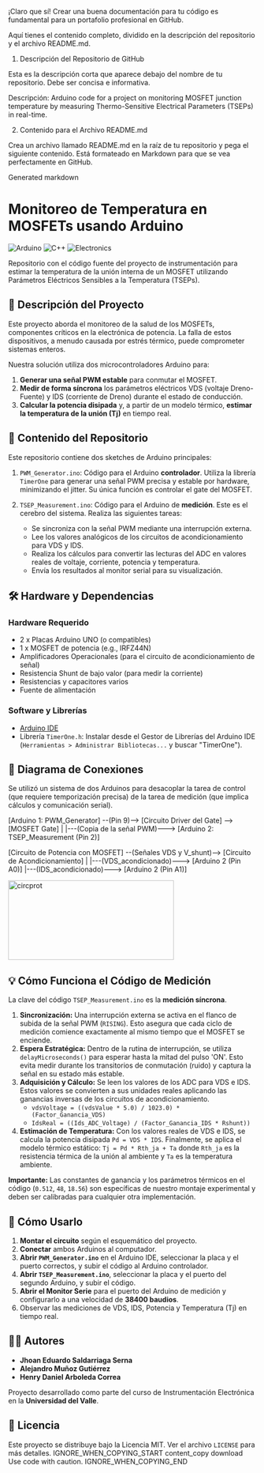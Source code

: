 ¡Claro que sí! Crear una buena documentación para tu código es fundamental para un portafolio profesional en GitHub.

Aquí tienes el contenido completo, dividido en la descripción del repositorio y el archivo README.md.

1. Descripción del Repositorio de GitHub

Esta es la descripción corta que aparece debajo del nombre de tu repositorio. Debe ser concisa e informativa.

Descripción:
Arduino code for a project on monitoring MOSFET junction temperature by measuring Thermo-Sensitive Electrical Parameters (TSEPs) in real-time.

2. Contenido para el Archivo README.md

Crea un archivo llamado README.md en la raíz de tu repositorio y pega el siguiente contenido. Está formateado en Markdown para que se vea perfectamente en GitHub.

Generated markdown
# Monitoreo de Temperatura en MOSFETs usando Arduino

![Arduino](https://img.shields.io/badge/Arduino-00979D?style=for-the-badge&logo=arduino&logoColor=white)
![C++](https://img.shields.io/badge/C%2B%2B-00599C?style=for-the-badge&logo=c%2B%2B&logoColor=white)
![Electronics](https://img.shields.io/badge/Electronics-Project-blue?style=for-the-badge)

Repositorio con el código fuente del proyecto de instrumentación para estimar la temperatura de la unión interna de un MOSFET utilizando Parámetros Eléctricos Sensibles a la Temperatura (TSEPs).

## 📝 Descripción del Proyecto

Este proyecto aborda el monitoreo de la salud de los MOSFETs, componentes críticos en la electrónica de potencia. La falla de estos dispositivos, a menudo causada por estrés térmico, puede comprometer sistemas enteros.

Nuestra solución utiliza dos microcontroladores Arduino para:
1.  **Generar una señal PWM estable** para conmutar el MOSFET.
2.  **Medir de forma síncrona** los parámetros eléctricos VDS (voltaje Dreno-Fuente) y IDS (corriente de Dreno) durante el estado de conducción.
3.  **Calcular la potencia disipada** y, a partir de un modelo térmico, **estimar la temperatura de la unión (Tj)** en tiempo real.

## 📂 Contenido del Repositorio

Este repositorio contiene dos sketches de Arduino principales:

1.  `PWM_Generator.ino`: Código para el Arduino **controlador**. Utiliza la librería `TimerOne` para generar una señal PWM precisa y estable por hardware, minimizando el jitter. Su única función es controlar el gate del MOSFET.

2.  `TSEP_Measurement.ino`: Código para el Arduino de **medición**. Este es el cerebro del sistema. Realiza las siguientes tareas:
    *   Se sincroniza con la señal PWM mediante una interrupción externa.
    *   Lee los valores analógicos de los circuitos de acondicionamiento para VDS y IDS.
    *   Realiza los cálculos para convertir las lecturas del ADC en valores reales de voltaje, corriente, potencia y temperatura.
    *   Envía los resultados al monitor serial para su visualización.

## 🛠️ Hardware y Dependencias

### Hardware Requerido
*   2 x Placas Arduino UNO (o compatibles)
*   1 x MOSFET de potencia (e.g., IRFZ44N)
*   Amplificadores Operacionales (para el circuito de acondicionamiento de señal)
*   Resistencia Shunt de bajo valor (para medir la corriente)
*   Resistencias y capacitores varios
*   Fuente de alimentación

### Software y Librerías
*   [Arduino IDE](https://www.arduino.cc/en/software)
*   Librería `TimerOne.h`: Instalar desde el Gestor de Librerías del Arduino IDE (`Herramientas > Administrar Bibliotecas...` y buscar "TimerOne").

## 🔌 Diagrama de Conexiones

Se utilizó un sistema de dos Arduinos para desacoplar la tarea de control (que requiere temporización precisa) de la tarea de medición (que implica cálculos y comunicación serial).


[Arduino 1: PWM_Generator] --(Pin 9)--> [Circuito Driver del Gate] --> [MOSFET Gate]
|
|---(Copia de la señal PWM)---> [Arduino 2: TSEP_Measurement (Pin 2)]

[Circuito de Potencia con MOSFET] --(Señales VDS y V_shunt)--> [Circuito de Acondicionamiento]
|
|---(VDS_acondicionado)---> [Arduino 2 (Pin A0)]
|---(IDS_acondicionado)---> [Arduino 2 (Pin A1)]

<img width="336" height="161" alt="circprot" src="https://github.com/user-attachments/assets/e03a36f6-fad1-4599-8ea9-a05c194a59bb" />


## 💡 Cómo Funciona el Código de Medición

La clave del código `TSEP_Measurement.ino` es la **medición síncrona**.

1.  **Sincronización:** Una interrupción externa se activa en el flanco de subida de la señal PWM (`RISING`). Esto asegura que cada ciclo de medición comience exactamente al mismo tiempo que el MOSFET se enciende.
2.  **Espera Estratégica:** Dentro de la rutina de interrupción, se utiliza `delayMicroseconds()` para esperar hasta la mitad del pulso 'ON'. Esto evita medir durante los transitorios de conmutación (ruido) y captura la señal en su estado más estable.
3.  **Adquisición y Cálculo:** Se leen los valores de los ADC para VDS e IDS. Estos valores se convierten a sus unidades reales aplicando las ganancias inversas de los circuitos de acondicionamiento.
    *   `vdsVoltage = ((vdsValue * 5.0) / 1023.0) * (Factor_Ganancia_VDS)`
    *   `IdsReal = ((Ids_ADC_Voltage) / (Factor_Ganancia_IDS * Rshunt))`
4.  **Estimación de Temperatura:** Con los valores reales de VDS e IDS, se calcula la potencia disipada `Pd = VDS * IDS`. Finalmente, se aplica el modelo térmico estático: `Tj = Pd * Rth_ja + Ta` donde `Rth_ja` es la resistencia térmica de la unión al ambiente y `Ta` es la temperatura ambiente.

**Importante:** Las constantes de ganancia y los parámetros térmicos en el código (`0.512`, `48`, `18.56`) son específicas de nuestro montaje experimental y deben ser calibradas para cualquier otra implementación.

## 🚀 Cómo Usarlo

1.  **Montar el circuito** según el esquemático del proyecto.
2.  **Conectar** ambos Arduinos al computador.
3.  **Abrir `PWM_Generator.ino`** en el Arduino IDE, seleccionar la placa y el puerto correctos, y subir el código al Arduino controlador.
4.  **Abrir `TSEP_Measurement.ino`**, seleccionar la placa y el puerto del segundo Arduino, y subir el código.
5.  **Abrir el Monitor Serie** para el puerto del Arduino de medición y configurarlo a una velocidad de **38400 baudios**.
6.  Observar las mediciones de VDS, IDS, Potencia y Temperatura (Tj) en tiempo real.

## 👨‍💻 Autores

*   **Jhoan Eduardo Saldarriaga Serna**
*   **Alejandro Muñoz Gutiérrez**
*   **Henry Daniel Arboleda Correa**

Proyecto desarrollado como parte del curso de Instrumentación Electrónica en la **Universidad del Valle**.

## 📄 Licencia

Este proyecto se distribuye bajo la Licencia MIT. Ver el archivo `LICENSE` para más detalles.
IGNORE_WHEN_COPYING_START
content_copy
download
Use code with caution.
IGNORE_WHEN_COPYING_END
